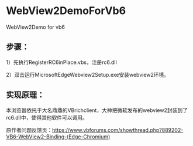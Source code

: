 # WebView2DemoForVb6
WebView2Demo for vb6

## 步骤：
1）先执行RegisterRC6inPlace.vbs，注册rc6.dll

2）双击运行MicrosoftEdgeWebview2Setup.exe安装webview2环境。



## 实现原理：
本浏览器依托于大名鼎鼎的VBrichclient，大神把微软发布的webview2封装到了rc6.dll中，使得其他软件可以调用。

原作者问题反馈页：https://www.vbforums.com/showthread.php?889202-VB6-WebView2-Binding-(Edge-Chromium)
